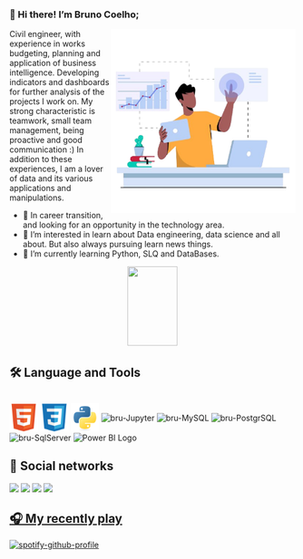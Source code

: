 ### 👋 Hi there! I’m Bruno Coelho;
<img src="https://github.com/brunucoelho/brunucoelho/blob/main/avatar_brunucoelho_dataanalyst.png" width="325px" align="right" alt="Computador">
<p align="left"> <p align="left">  
Civil engineer, with experience in works budgeting, planning and application of business intelligence. Developing indicators and dashboards for further analysis of the projects I work on. My strong characteristic is teamwork, small team management, being proactive and good communication :)
In addition to these experiences, I am a lover of data and its various applications and manipulations.</p>


 - 🔁 In career transition, and looking for an opportunity in the technology area.  
 - 👀 I’m interested in learn about Data engineering, data science and all about. But also always pursuing learn news things.  
 - 🌱 I’m currently learning Python, SLQ and DataBases.

<!--- 💞️ I’m looking to collaborate on ...
- 📫 How to reach me :
- e-mail: bruno-coelho@hotmail.com

brunucoelho/brunucoelho is a ✨ special ✨ repository because its `README.md` (this file) appears on your GitHub profile.
You can click the Preview link to take a look at your changes.
--->



<div align="center">
  <!--<a href="https://github.com/brunucoelho">
  <img height="180em" width="42%" src="https://github-readme-stats.vercel.app/api?username=brunucoelho&show_icons=true&theme=dark&include_all_commits=true&count_private=true"/>-->
  <img height="140em" width="42%" src="https://github-readme-stats.vercel.app/api/top-langs/?username=brunucoelho&layout=compact&langs_count=20&theme=transparent"/><p align="center"> 
</div>
  
  ## 🛠 Language and Tools
<div style="display: inline_block"><br>
  <!---<img align="center" alt="gui-Nextjs" height="60" width="60" src="https://github.com/devicons/devicon/blob/master/icons/nextjs/nextjs-line.svg">
  <img align="center" alt="gui-React" height="60" width="60" src="https://github.com/devicons/devicon/blob/master/icons/react/react-original.svg">
  <img align="center" alt="gui-Js" height="50" width="50" src="https://github.com/devicons/devicon/blob/master/icons/typescript/typescript-plain.svg">--->
  <img align="center" alt="bru-HTML" height="50" width="50" src="https://raw.githubusercontent.com/devicons/devicon/master/icons/html5/html5-original.svg">
  <img align="center" alt="bru-CSS" height="50" width="50" src="https://raw.githubusercontent.com/devicons/devicon/master/icons/css3/css3-original.svg">
  <!---<img align="center" alt="gui-Js" height="50" width="50" src="https://raw.githubusercontent.com/devicons/devicon/master/icons/javascript/javascript-plain.svg">--->
  <img align="center" alt="bru-Python" height="50" width="50" src="https://raw.githubusercontent.com/devicons/devicon/master/icons/python/python-original.svg">
  <!---<img align="center" alt="gui-Django" height="60" width="60" src="https://github.com/devicons/devicon/blob/master/icons/django/django-plain.svg">
  <img align="center" alt="gui-Vue" height="60" width="60" src="https://github.com/devicons/devicon/blob/master/icons/vuejs/vuejs-original.svg">
</div>
  
  ## 
  <div>--->
  <img align="center" alt="bru-Jupyter" height="55" width="55" src="https://cdn.jsdelivr.net/gh/devicons/devicon/icons/jupyter/jupyter-original-wordmark.svg">
  <img align="center" alt="bru-MySQL" height="50" width="50" src="https://cdn.jsdelivr.net/gh/devicons/devicon/icons/mysql/mysql-original.svg">
  <img align="center" alt="bru-PostgrSQL" height="50" width="50" src="https://cdn.jsdelivr.net/gh/devicons/devicon/icons/postgresql/postgresql-original.svg">
  <img align="center" alt="bru-SqlServer" height="50" width="50" src="https://cdn.jsdelivr.net/gh/devicons/devicon/icons/microsoftsqlserver/microsoftsqlserver-plain.svg">
  <img align="center" alt="Power BI Logo" height="50" width="50" src="https://powerapps.microsoft.com/images/application-logos/svg/powerbi.svg">
    
  ## 📲 Social networks
<div> 
  <a target="_blank" href="https://www.instagram.com/brunucoelho/" ><img src="https://img.shields.io/badge/-Instagram-%23E4405F?style=for-the-badge&logo=instagram&logoColor=white" target="_blank"></a>
  <a href="https://api.whatsapp.com/send/?phone=5598988531373" target="_blank"><img src="https://img.shields.io/badge/WhatsApp-25D366?style=for-the-badge&logo=whatsapp&logoColor=white" target="_blank"></img></a>
  <a href="https://br.linkedin.com/in/brunucoelho" target="_blank"><img src="https://img.shields.io/badge/LinkedIn-0077B5?style=for-the-badge&logo=linkedin&logoColor=white" target="_blank"></img></a>
  <!---<a href = "mailto:themouseblack2@gmail.com"><img src="https://img.shields.io/badge/-Gmail-%23333?style=for-the-badge&logo=gmail&logoColor=white" target="_blank"></a> --->
  <a href = "mailto:bruno-coelho@hotmail.com"><img src=https://img.shields.io/badge/Microsoft_Outlook-0078D4?style=for-the-badge&logo=microsoft-outlook&logoColor=white>
</div>

## 🎧 My recently play
![spotify-github-profile](https://spotify-github-profile.vercel.app/api/view?uid=tocrtemjp15pnuaxi4ihn2fkl&cover_image=true&theme=novatorem&show_offline=false&background_color=7744d5&interchange=false&bar_color=53b14f&bar_color_cover=false)
